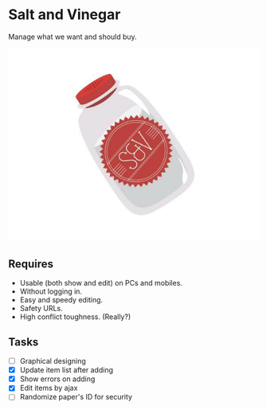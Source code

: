 # Salt and Vinegar

Manage what we want and should buy.

![](public/logo-on-the-bottole.jpg)

## Requires

* Usable (both show and edit) on PCs and mobiles.
* Without logging in.
* Easy and speedy editing.
* Safety URLs.
* High conflict toughness. (Really?)

## Tasks

* [ ] Graphical designing
* [x] Update item list after adding
* [x] Show errors on adding
* [x] Edit items by ajax
* [ ] Randomize paper's ID for security
